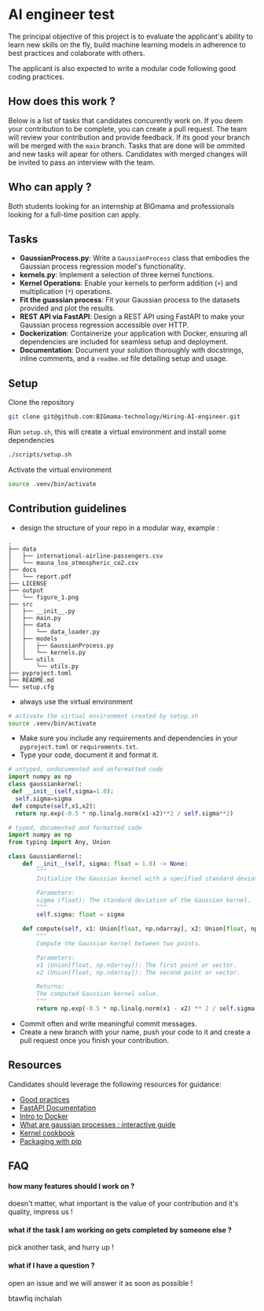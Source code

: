 # AI engineer test

The principal objective of this project is to evaluate the applicant's ability to learn new skills on the fly, build machine learning models in adherence to best practices and colaborate with others.

The applicant is also expected to write a modular code following good coding practices.

## How does this work ?

Below is a list of tasks that candidates concurently work on. If you deem your contribution to be complete, you can create a pull request.
The team will review your contribution and provide feedback. If its good your branch will be merged with the `main` branch.
Tasks that are done will be ommited and new tasks will apear for others.
Candidates with merged changes will be invited to pass an interview with the team.

## Who can apply ?

Both students looking for an internship at BIGmama and professionals looking for a full-time position can apply.

## Tasks

- **GaussianProcess.py**: Write a `GaussianProcess` class that embodies the Gaussian process regression model's functionality.
- **kernels.py**: Implement a selection of three kernel functions.
- **Kernel Operations**: Enable your kernels to perform addition (`+`) and multiplication (`*`) operations.
- **Fit the guassian process**: Fit your Gaussian process to the datasets provided and plot the results.
- **REST API via FastAPI**: Design a REST API using FastAPI to make your Gaussian process regression accessible over HTTP.
- **Dockerization**: Containerize your application with Docker, ensuring all dependencies are included for seamless setup and deployment.
- **Documentation**: Document your solution thoroughly with docstrings, inline comments, and a `readme.md` file detailing setup and usage.

## Setup

Clone the repository
```bash
git clone git@github.com:BIGmama-technology/Hiring-AI-engineer.git
```

Run `setup.sh`, this will create a virtual environment and install some dependencies
```bash
./scripts/setup.sh
```

Activate the virtual environment
```bash
source .venv/bin/activate
```

## Contribution guidelines

- design the structure of your repo in a modular way, example :

```
.
├── data
│   ├── international-airline-passengers.csv
│   └── mauna_loa_atmospheric_co2.csv
├── docs
│   └── report.pdf
├── LICENSE
├── output
│   └── figure_1.png
├── src
│   ├── __init__.py
│   ├── main.py
│   ├── data
│   │   └── data_loader.py
│   ├── models
│   │   ├── GaussianProcess.py
│   │   └── kernels.py
│   └── utils
│       └── utils.py
├── pyproject.toml
├── README.md
└── setup.cfg
```

- always use the virtual environment

```bash
# activate the virtual environment created by setup.sh
source .venv/bin/activate
```
- Make sure you include any requirements and dependencies in your `pyproject.toml` or `requirements.txt`.
- Type your code, document it and format it.
```python
# untyped, undocumented and unformatted code
import numpy as np
class gaussiankernel:
 def __init__(self,sigma=1.0):
  self.sigma=sigma
 def compute(self,x1,x2):
  return np.exp(-0.5 * np.linalg.norm(x1-x2)**2 / self.sigma**2)

```

```python
# typed, documented and formatted code
import numpy as np
from typing import Any, Union

class GaussianKernel:
    def __init__(self, sigma: float = 1.0) -> None:
        """
        Initialize the Gaussian kernel with a specified standard deviation (sigma).

        Parameters:
        sigma (float): The standard deviation of the Gaussian kernel.
        """
        self.sigma: float = sigma

    def compute(self, x1: Union[float, np.ndarray], x2: Union[float, np.ndarray]) -> Any:
        """
        Compute the Gaussian kernel between two points.

        Parameters:
        x1 (Union[float, np.ndarray]): The first point or vector.
        x2 (Union[float, np.ndarray]): The second point or vector.

        Returns:
        The computed Gaussian kernel value.
        """
        return np.exp(-0.5 * np.linalg.norm(x1 - x2) ** 2 / self.sigma ** 2)

```

- Commit often and write meaningful commit messages.
- Create a new branch with your name, push your code to it and create a pull request once you finish your contribution.

## Resources

Candidates should leverage the following resources for guidance:

- [Good practices](https://goodresearch.dev/)
- [FastAPI Documentation](https://fastapi.tiangolo.com/)
- [Intro to Docker](https://docker-curriculum.com/)
- [What are gaussian processes : interactive guide](https://distill.pub/2019/visual-exploration-gaussian-processes/)
- [Kernel cookbook](https://www.cs.toronto.edu/~duvenaud/cookbook/)
- [Packaging with pip](https://packaging.python.org/en/latest/tutorials/packaging-projects/)

## FAQ

#### how many features should I work on ?
doesn't matter, what important is the value of your contribution and it's quality, impress us !

#### what if the task I am working on gets completed by someone else ?
pick another task, and hurry up !

#### what if I have a question ?
open an issue and we will answer it as soon as possible !

btawfiq inchalah
